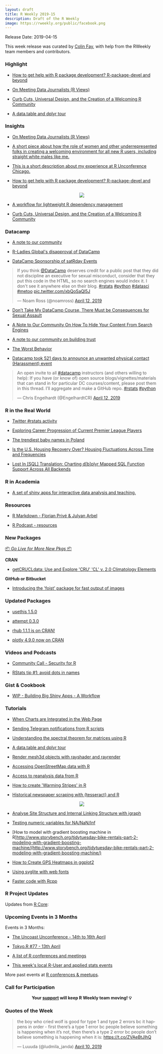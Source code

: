 ```yaml
---
layout: draft
title: R Weekly 2019-15
description: Draft of the R Weekly
image: https://rweekly.org/public/facebook.png
---
```


Release Date: 2019-04-15

This week release was curated by [Colin Fay](https://twitter.com/_colinfay), with help from the RWeekly team members and contributors.

###  Highlight

+ [How to get help with R package development? R-package-devel and beyond](https://blog.r-hub.io/2019/04/11/r-package-devel/)

+ [On Meeting Data Journalists (R Views)](https://rviews.rstudio.com/2019/04/08/some-impressions-from-ire-car-2019/)

+ [Curb Cuts, Universal Design, and the Creation of a Welcoming R Community](https://rfortherestofus.com/2019/04/curb-cuts-universal-design-welcoming-r-community/)

+ [A data.table and dplyr tour](https://atrebas.github.io/post/2019-03-03-datatable-dplyr/)


### Insights

+ [On Meeting Data Journalists (R Views)](https://rviews.rstudio.com/2019/04/08/some-impressions-from-ire-car-2019/)


+ [A short piece about how the role of women and other underrepresented folks in creating a welcoming environment for all new R users, including straight white males like me.](https://rfortherestofus.com/2019/04/curb-cuts-universal-design-welcoming-r-community/)


+ [This is a short description about my experience at R Unconference Chicago. ](http://www.thinkingondata.com/my-experience-at-r-unconference-chicago-2019/)

+ [How to get help with R package development? R-package-devel and beyond](https://blog.r-hub.io/2019/04/11/r-package-devel/)

<div align = "center"><img src ="https://blog.r-hub.io/2019-04-11-r-pkg-devel/topics20-1.png"></div>

+ [A workflow for lightweight R dependency management](https://milesmcbain.xyz/packrat-lite/)

+ [Curb Cuts, Universal Design, and the Creation of a Welcoming R Community](https://rfortherestofus.com/2019/04/curb-cuts-universal-design-welcoming-r-community/)

### Datacamp

+ [A note to our community](https://www.datacamp.com/community/blog/note-to-our-community)

+ [R-Ladies Global's disapproval of DataCamp](https://blog.rladies.org/post/statement-about-datacamp/)

+ [DataCamp Sponsorship of satRday Events](https://satrdays.org/blog/2019/04/14/datacamp-sponsorship/)

<blockquote class="twitter-tweet"><p lang="en" dir="ltr">If you think <a href="https://twitter.com/DataCamp?ref_src=twsrc%5Etfw">@DataCamp</a> deserves credit for a public post that they did not discipline an executive for sexual misconduct, consider that they put this code in the HTML, so no search engines would index it. I don&#39;t see it anywhere else on their blog. <a href="https://twitter.com/hashtag/rstats?src=hash&amp;ref_src=twsrc%5Etfw">#rstats</a> <a href="https://twitter.com/hashtag/python?src=hash&amp;ref_src=twsrc%5Etfw">#python</a> <a href="https://twitter.com/hashtag/datasci?src=hash&amp;ref_src=twsrc%5Etfw">#datasci</a> <a href="https://twitter.com/hashtag/metoo?src=hash&amp;ref_src=twsrc%5Etfw">#metoo</a> <a href="https://t.co/xbQoSaQl5J">pic.twitter.com/xbQoSaQl5J</a></p>&mdash; Noam Ross (@noamross) <a href="https://twitter.com/noamross/status/1116709899159916544?ref_src=twsrc%5Etfw">April 12, 2019</a></blockquote> 

+ [Don’t Take My DataCamp Course, There Must be Consequences for Sexual Assault](https://noamross.github.io/datacamp-sexual-assault/)

+ [A Note to Our Community On How To Hide Your Content From Search Engines](https://rud.is/b/2019/04/12/a-note-to-our-community-on-how-to-hide-your-content-from-search-engines/)

+ [A note to our community on building trust](https://dhavide.github.io/a-note-to-our-commuity-on-building-trust.html)

+ [The Worst Behavior](http://third-bit.com/2019/04/05/the-worst-behavior.html)

+ [Datacamp took 521 days to announce an unwanted physical contact (Harassment) event](https://www.reddit.com/r/rstats/comments/barrcd/datacamp_took_521_days_to_announce_an_unwanted/)

<blockquote class="twitter-tweet"><p lang="en" dir="ltr">An open invite to all <a href="https://twitter.com/hashtag/datacamp?src=hash&amp;ref_src=twsrc%5Etfw">#datacamp</a> instructors (and others willing to help): If you have (or know of) open source blogs/vignettes/materials that can stand in for particular DC courses/content, please post them in this thread. I’ll aggregate and make a GitHub repo. <a href="https://twitter.com/hashtag/rstats?src=hash&amp;ref_src=twsrc%5Etfw">#rstats</a> <a href="https://twitter.com/hashtag/python?src=hash&amp;ref_src=twsrc%5Etfw">#python</a></p>&mdash; Chris Engelhardt (@EngelhardtCR) <a href="https://twitter.com/EngelhardtCR/status/1116743032492253185?ref_src=twsrc%5Etfw">April 12, 2019</a></blockquote> 

### R in the Real World


+ [Twitter #rstats activity](https://coolbutuseless.github.io/2019/04/09/twitter-rstats-activity/)

+ [Exploring Career Progression of Current Premier League Players](https://wiscostret.wordpress.com/2019/03/28/pl-career-progression/)

+ [The trendiest baby names in Poland](https://olgamie.github.io/2019/04/10/the-trendiest-baby-names-in-poland/)

+ [Is the U.S. Housing Recovery Over? Housing Fluctuations Across Time and Frequencies](http://lenkiefer.com/2019/04/11/is-the-u-s-housing-recovery-over-housing-fluctuations-across-time-and-frequencies/)

+ [Lost In [SQL] Translation: Charting d[b]plyr Mapped SQL Function Support Across All Backends](https://rud.is/b/2019/04/10/lost-in-sql-translation-charting-dbplyr-mapped-sql-function-support-across-all-backends/)


###  R in Academia

+ [A set of shiny apps for interactive data analysis and teaching. ](https://blog.rsquaredacademy.com/shiny-apps/)

###  Resources

+ [R Markdown - Florian Privé & Julyan Arbel](https://privefl.github.io/R-presentation/rmarkdown#1)

+ [R Podcast - resources](https://r-podcast.org/resources/)

###  New Packages

<p class="added-hostname"><a href="https://rweekly.org/live" target="_blank" class="externalLink">📦 <i>Go Live for More New Pkgs</i> 📦</a></p>

**CRAN**

+ [getCRUCLdata: Use and Explore 'CRU' 'CL' v. 2.0 Climatology Elements](https://cran.r-project.org/web/packages/getCRUCLdata/index.html)


**GitHub or Bitbucket**

+ [Introducing the 'foist' package for fast output of images](https://coolbutuseless.github.io/2019/04/11/introducing-the-foist-package-for-fast-output-of-images/)

### Updated Packages

+ [usethis 1.5.0](https://www.tidyverse.org/articles/2019/04/usethis-1.5.0/)

+ [attempt 0.3.0](https://colinfay.me/attempt-0-3-0/)

+ [rhub 1.1.1 is on CRAN!](https://blog.r-hub.io/2019/04/08/rhub-1.1.1/)

+ [plotly 4.9.0 now on CRAN](https://blog.cpsievert.me/2019/04/11/plotly-4-9-0-now-on-cran/)


###  Videos and Podcasts

+ [Community Call - Security for R](https://ropensci.org/blog/2019/04/09/commcall-may2019/)

+ [RStats tip #1: avoid dots in names](https://www.youtube.com/watch?v=IoWDQ6rx6yA)

### Gist & Cookbook

+ [WIP - Building Big Shiny Apps - A Workflow](https://thinkr-open.github.io/building-shiny-apps-workflow/)


###  Tutorials

+ [When Charts are Integrated in the Web Page](http://jkunst.com/blog/posts/2019-04-08-when-charts-are-integrated-in-the-web-page/)

+ [Sending Telegram notifications from R scripts](https://eugejoh.netlify.com/post/tg-notifications-r/)

+ [Understanding the spectral theorem for matrices using R](https://juanitorduz.github.io/the-spectral-theorem-for-matrices/)

+ [A data.table and dplyr tour](https://atrebas.github.io/post/2019-03-03-datatable-dplyr/)


+ [Render mesh3d objects with rayshader and rayrender](https://statnmap.com/2019-04-02-mesh3d-rayshader-and-rayrender/)

+ [Accessing OpenStreetMap data with R](https://dominicroye.github.io/en/2018/accessing-openstreetmap-data-with-r/)

+ [Access to 
reanalysis data from R](https://dominicroye.github.io/en/2018/access-to-climate-reanalysis-data-from-r/)

+ [How to create 'Warming Stripes' in R](https://dominicroye.github.io/en/2018/how-to-create-warming-stripes-in-r/)

+ [Historical newspaper scraping with {tesseract} and R](https://www.brodrigues.co/blog/2019-04-07-historical_newspaper_scraping_tesseract/)

<div align = "center"><img src = "https://d33wubrfki0l68.cloudfront.net/e4f6ef0cdeb1cc2ae61b5e5d67c5274aab6f2552/001c7/blog/2019-04-07-historical_newspaper_scraping_tesseract_files/figure-html/unnamed-chunk-9-1.png"></div>

+ [Analyse Site Structure and Internal Linking Structure with igraph](https://lucidmanager.org/analyse-site-structure/)

+ [Testing numeric variables for NA/NaN/Inf](https://statisticaloddsandends.wordpress.com/2019/04/09/testing-numeric-variables-for-na-nan-inf/)

+ [How to model with gradient boosting machine in R]http://www.storybench.org/tidytuesday-bike-rentals-part-2-modeling-with-gradient-boosting-machine/(http://www.storybench.org/tidytuesday-bike-rentals-part-2-modeling-with-gradient-boosting-machine/)

+ [How to Create GPS Heatmaps in ggplot2](https://link.medium.com/YpaLsaKLPV)

+ [Using svglite with web fonts](http://freerangestats.info/blog/2019/04/07/fonts-and-stuff)

+ [Faster code with Rcpp](https://mikewk.com/post/2019-04-10-faster-code-with-rcpp/)

<!--<div class="post-more-begi
n></div><div class="post-more-end"></div>-->

###  R Project Updates

Updates from [R Core](http://developer.r-project.org/blosxom.cgi/R-devel/NEWS):

###  Upcoming Events in 3 Months

Events in 3 Months:

+ [The Uncoast Unconference - 14th to 16th April](http://uuconf.rbind.io/)

+ [Tokyo.R #77 - 13th April](https://tokyor.connpass.com/event/125793/)

+ [A list of R conferences and meetings](https://jumpingrivers.github.io/meetingsR/events.html)

+ [This week's local R-User and applied stats events](https://community.rstudio.com/c/irl)

More past events at [R conferences & meetups](https://conf.rweekly.org).



###  Call for Participation


<p class="hide-support added-hostname support-rweekly" style="text-align: center;font-weight: bold;">Your <a class="non-visited externalLink" href="https://www.patreon.com/rweekly" onclick="pas(this)">support</a> will keep R Weekly team moving! 💡</p>

###  Quotes of the Week

<blockquote class="twitter-tweet" data-conversation="none"><p lang="en" dir="ltr">the boy who cried wolf is good for type 1 and type 2 errors bc it happens in order - first there’s a type 1 error bc people believe something is happening when it’s not, then there’s a type 2 error bc people don’t believe something is happening when it is: <a href="https://t.co/ZVAeBtJlhQ">https://t.co/ZVAeBtJlhQ</a></p>&mdash; Luuuda (@ludmila_janda) <a href="https://twitter.com/ludmila_janda/status/1116015559592820737?ref_src=twsrc%5Etfw">April 10, 2019</a></blockquote>

